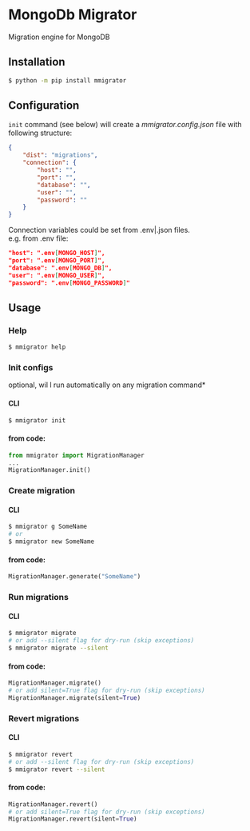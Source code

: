 # MongoDb Migrator
Migration engine for MongoDB

## Installation

```bash
$ python -m pip install mmigrator
```

## Configuration
`init` command (see below) will create a *mmigrator.config.json* file
with following structure:

```json
{
    "dist": "migrations",
    "connection": {
        "host": "",
        "port": "",
        "database": "",
        "user": "",
        "password": ""
    }
}
```
Connection variables could be set from .env|.json files.\
e.g. from .env file:
```json
"host": ".env[MONGO_HOST]",
"port": ".env[MONGO_PORT]",
"database": ".env[MONGO_DB]",
"user": ".env[MONGO_USER]",
"password": ".env[MONGO_PASSWORD]"
```

## Usage

### Help
```bash
$ mmigrator help
```

### Init configs
optional, wil l run automatically on any migration command*
#### CLI 
```bash
$ mmigrator init
```

#### from code:
```py
from mmigrator import MigrationManager
...
MigrationManager.init()
```

### Create migration
#### CLI
```bash
$ mmigrator g SomeName
# or
$ mmigrator new SomeName
```

#### from code:
```py
MigrationManager.generate("SomeName")
```

### Run migrations
#### CLI
```bash
$ mmigrator migrate
# or add --silent flag for dry-run (skip exceptions)
$ mmigrator migrate --silent
```

#### from code:
```py
MigrationManager.migrate()
# or add silent=True flag for dry-run (skip exceptions)
MigrationManager.migrate(silent=True)

```


### Revert migrations
#### CLI
```bash
$ mmigrator revert
# or add --silent flag for dry-run (skip exceptions)
$ mmigrator revert --silent
```

#### from code:
```py
MigrationManager.revert()
# or add silent=True flag for dry-run (skip exceptions)
MigrationManager.revert(silent=True)
```